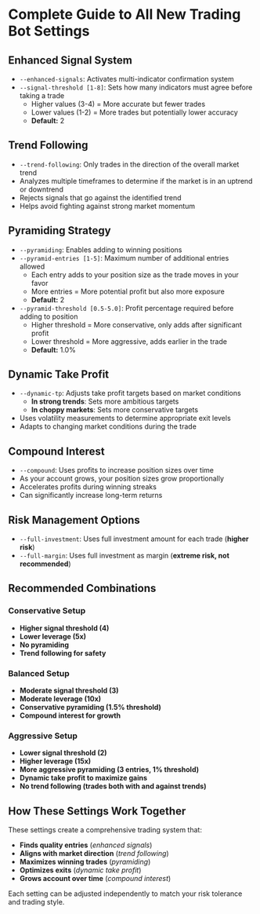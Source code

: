 # Complete Guide to All New Trading Bot Settings

## Enhanced Signal System
- `--enhanced-signals`: Activates multi-indicator confirmation system  
- `--signal-threshold [1-8]`: Sets how many indicators must agree before taking a trade  
  - Higher values (3-4) = More accurate but fewer trades  
  - Lower values (1-2) = More trades but potentially lower accuracy  
  - **Default:** 2  

## Trend Following
- `--trend-following`: Only trades in the direction of the overall market trend  
- Analyzes multiple timeframes to determine if the market is in an uptrend or downtrend  
- Rejects signals that go against the identified trend  
- Helps avoid fighting against strong market momentum  

## Pyramiding Strategy
- `--pyramiding`: Enables adding to winning positions  
- `--pyramid-entries [1-5]`: Maximum number of additional entries allowed  
  - Each entry adds to your position size as the trade moves in your favor  
  - More entries = More potential profit but also more exposure  
  - **Default:** 2  
- `--pyramid-threshold [0.5-5.0]`: Profit percentage required before adding to position  
  - Higher threshold = More conservative, only adds after significant profit  
  - Lower threshold = More aggressive, adds earlier in the trade  
  - **Default:** 1.0%  

## Dynamic Take Profit
- `--dynamic-tp`: Adjusts take profit targets based on market conditions  
  - **In strong trends**: Sets more ambitious targets  
  - **In choppy markets**: Sets more conservative targets  
- Uses volatility measurements to determine appropriate exit levels  
- Adapts to changing market conditions during the trade  

## Compound Interest
- `--compound`: Uses profits to increase position sizes over time  
- As your account grows, your position sizes grow proportionally  
- Accelerates profits during winning streaks  
- Can significantly increase long-term returns  

## Risk Management Options
- `--full-investment`: Uses full investment amount for each trade (**higher risk**)  
- `--full-margin`: Uses full investment as margin (**extreme risk, not recommended**)  

## Recommended Combinations

### Conservative Setup
- **Higher signal threshold (4)**  
- **Lower leverage (5x)**  
- **No pyramiding**  
- **Trend following for safety**  

### Balanced Setup
- **Moderate signal threshold (3)**  
- **Moderate leverage (10x)**  
- **Conservative pyramiding (1.5% threshold)**  
- **Compound interest for growth**  

### Aggressive Setup
- **Lower signal threshold (2)**  
- **Higher leverage (15x)**  
- **More aggressive pyramiding (3 entries, 1% threshold)**  
- **Dynamic take profit to maximize gains**  
- **No trend following (trades both with and against trends)**  

## How These Settings Work Together
These settings create a comprehensive trading system that:  
- **Finds quality entries** (*enhanced signals*)  
- **Aligns with market direction** (*trend following*)  
- **Maximizes winning trades** (*pyramiding*)  
- **Optimizes exits** (*dynamic take profit*)  
- **Grows account over time** (*compound interest*)  

Each setting can be adjusted independently to match your risk tolerance and trading style.  